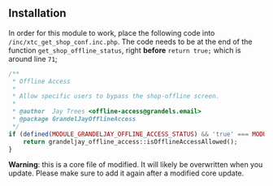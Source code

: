 ## Installation

In order for this module to work, place the following code into `/inc/xtc_get_shop_conf.inc.php`. The code needs to be at the end of the function `get_shop_offline_status`, right **before** `return true;` which is around line `71`;

```php
/**
 * Offline Access
 *
 * Allow specific users to bypass the shop-offline screen.
 *
 * @author  Jay Trees <offline-access@grandels.email>
 * @package GrandelJayOfflineAccess
 */
if (defined(MODULE_GRANDELJAY_OFFLINE_ACCESS_STATUS) && 'true' === MODULE_GRANDELJAY_OFFLINE_ACCESS_STATUS) {
    return grandeljay_offline_access::isOfflineAccessAllowed();
}
```

**Warning**: this is a core file of modified. It will likely be overwritten when you update. Please make sure to add it again after a modified core update.
